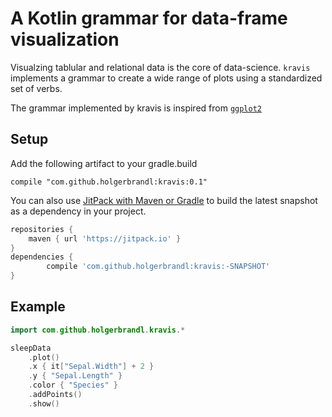 # A Kotlin grammar for data-frame visualization


Visualzing tablular and relational data is the core of data-science. `kravis` implements a grammar to create a wide range of plots using a standardized set of verbs.



The grammar implemented by kravis is inspired from [`ggplot2`](http://ggplot2.org/)




## Setup


Add the following artifact to your gradle.build

```
compile "com.github.holgerbrandl:kravis:0.1"
```

You can also use [JitPack with Maven or Gradle](https://jitpack.io/#holgerbrandl/kravis/-SNAPSHOT) to build the latest snapshot as a dependency in your project.

```groovy
repositories {
    maven { url 'https://jitpack.io' }
}
dependencies {
        compile 'com.github.holgerbrandl:kravis:-SNAPSHOT'
}
```

## Example


```kotlin
import com.github.holgerbrandl.kravis.*

sleepData
    .plot()
    .x { it["Sepal.Width"] + 2 }
    .y { "Sepal.Length" }
    .color { "Species" }
    .addPoints()
    .show()
```